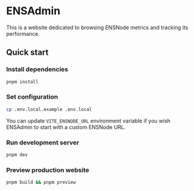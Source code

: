 # ENSAdmin

This is a website dedicated to browsing ENSNode metrics and tracking its performance.

## Quick start

### Install dependencies

```bash
pnpm install
```

### Set configuration

```bash
cp .env.local.example .env.local
```

You can update `VITE_ENSNODE_URL` environment variable if you wish ENSAdmin to start with a custom ENSNode URL.

### Run development server

```bash
pnpm dev
```

### Preview production website

```bash
pnpm build && pnpm preview
```
